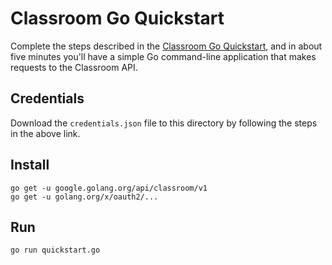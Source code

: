 # Classroom Go Quickstart

Complete the steps described in the [Classroom Go Quickstart](https://developers.google.com/classroom/quickstart/go), and in about five minutes you'll have a simple Go command-line application that makes requests to the Classroom API.

## Credentials

Download the `credentials.json` file to this directory by following the steps in the above link.

## Install

```
go get -u google.golang.org/api/classroom/v1
go get -u golang.org/x/oauth2/...
```

## Run

`go run quickstart.go`
